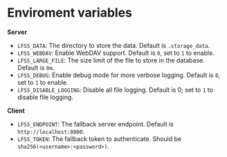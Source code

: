 
# Enviroment variables

**Server**
- `LFSS_DATA`: The directory to store the data. Default is `.storage_data`.
- `LFSS_WEBDAV`: Enable WebDAV support. Default is `0`, set to `1` to enable.
- `LFSS_LARGE_FILE`: The size limit of the file to store in the database. Default is `8m`.
- `LFSS_DEBUG`: Enable debug mode for more verbose logging. Default is `0`, set to `1` to enable.
- `LFSS_DISABLE_LOGGING`: Disable all file logging. Default is 0; set to `1` to disable file logging. 

**Client**
- `LFSS_ENDPOINT`: The fallback server endpoint. Default is `http://localhost:8000`.
- `LFSS_TOKEN`: The fallback token to authenticate. Should be `sha256(<username>:<password>)`.